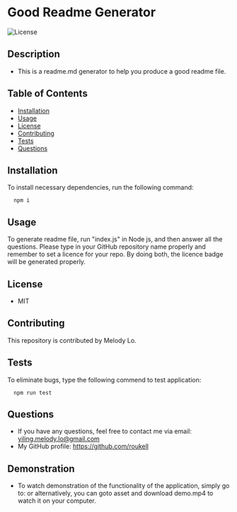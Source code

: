 
  # Good Readme Generator
  ![License](https://img.shields.io/github/license/roukell/readme_generator)

  ## Description
  * This is a readme.md generator to help you produce a good readme file.

  ## Table of Contents
  * [Installation](#installation)
  * [Usage](#Usage)
  * [License](#License)
  * [Contributing](#Contributing)
  * [Tests](#Tests)
  * [Questions](#Questions)

  ## Installation
  To install necessary dependencies, run the following command:

      npm i

  ## Usage
  To generate readme file, run "index.js" in Node js, and then answer all the questions. Please type in your GitHub repository name properly and remember to set a licence for your repo. By doing both, the licence badge will be generated properly.

  ## License
  * MIT

  ## Contributing
  This repository is contributed by Melody Lo.

  ## Tests
  To eliminate bugs, type the following commend to test application:

      npm run test

  ## Questions
  * If you have any questions, feel free to contact me via email: yiling.melody.lo@gmail.com
  * My GitHub profile: https://github.com/roukell
  
  ## Demonstration
  * To watch demonstration of the functionality of the application, simply go to:  or alternatively, you can goto asset and download demo.mp4 to watch it on your computer. 
  
  
